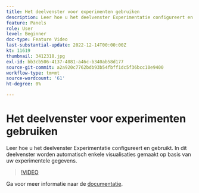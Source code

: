 ```yaml
---
title: Het deelvenster voor experimenten gebruiken
description: Leer hoe u het deelvenster Experimentatie configureert en gebruikt. In dit deelvenster worden automatisch enkele visualisaties gemaakt op basis van uw experimentele gegevens.
feature: Panels
role: User
level: Beginner
doc-type: Feature Video
last-substantial-update: 2022-12-14T00:00:00Z
kt: 11619
thumbnail: 3412318.jpg
exl-id: bb3cb506-4137-4081-a46c-b340ab58d177
source-git-commit: a2a920c7762bdb93b54fbff1dc5f36bcc10e9400
workflow-type: tm+mt
source-wordcount: '61'
ht-degree: 0%

---
```


# Het deelvenster voor experimenten gebruiken

Leer hoe u het deelvenster Experimentatie configureert en gebruikt. In dit deelvenster worden automatisch enkele visualisaties gemaakt op basis van uw experimentele gegevens.

>[!VIDEO](https://video.tv.adobe.com/v/3412318/?quality=12&learn=on)

Ga voor meer informatie naar de [documentatie](https://experienceleague.adobe.com/docs/analytics-platform/using/cja-workspace/panels/experimentation.html?lang=nl-NL).
